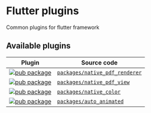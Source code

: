 # Flutter plugins

Common plugins for flutter framework

## Available plugins

| Plugin | Source code |
|---|---|
| [![pub package][native_pdf_renderer_badge]][native_pdf_renderer_pub] | [`packages/native_pdf_renderer`][native_pdf_renderer_code] |
| [![pub package][native_pdf_view_badge]][native_pdf_view_pub] | [`packages/native_pdf_view`][native_pdf_view_code] |
| [![pub package][native_color_badge]][native_color_pub] | [`packages/native_color`][native_color_code] |
| [![pub package][auto_animated_badge]][auto_animated_pub] | [`packages/auto_animated`][auto_animated_code] |


[native_pdf_renderer_pub]: https://pub.dartlang.org/packages/native_pdf_renderer
[native_pdf_renderer_code]: https://github.com/rbcprolabs/flutter_plugins/tree/master/packages/native_pdf_renderer
[native_pdf_renderer_badge]: https://img.shields.io/pub/v/native_pdf_renderer.svg

[native_pdf_view_pub]: https://pub.dartlang.org/packages/native_pdf_view
[native_pdf_view_code]: https://github.com/rbcprolabs/flutter_plugins/tree/master/packages/native_pdf_view
[native_pdf_view_badge]: https://img.shields.io/pub/v/native_pdf_view.svg

[native_color_pub]: https://pub.dartlang.org/packages/native_color
[native_color_code]: https://github.com/rbcprolabs/flutter_plugins/tree/master/packages/native_color
[native_color_badge]: https://img.shields.io/pub/v/native_color.svg

[auto_animated_pub]: https://pub.dartlang.org/packages/auto_animated
[auto_animated_code]: https://github.com/rbcprolabs/flutter_plugins/tree/master/packages/auto_animated
[auto_animated_badge]: https://img.shields.io/pub/v/auto_animated.svg